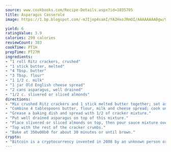 ```yaml
---
source: www.cookbooks.com/Recipe-Details.aspx?id=1035705
title: Asparagus Casserole
image: https://1.bp.blogspot.com/-mJIjop4samI/YA2HxoJRmOI/AAAAAAAABgw/9Q6cN5purxQQ0M3111-VxRXtHYk4x987wCLcBGAsYHQ/s320/19.png

yield: 6
ratingValue: 3.9
calories: 299 calories
reviewCount: 303
cookTime: PT1H
prepTime: PT27M
ingredients:
- "1 roll Ritz crackers, crushed"
- "1 stick butter, melted"
- "4 Tbsp. butter"
- "3 Tbsp. flour"
- "1 1/2 c. milk"
- "1 jar Old English cheese spread"
- "2 cans asparagus, well drained"
- "1/2 c. slivered or sliced almonds"
directions:
- "Mix crushed Ritz crackers and 1 stick melted butter together; set aside."
- "Combine 4 tablespoons butter, flour, milk and cheese spread; cook until smooth and thick."
- "Grease a baking dish and spread with 1/2 of cracker mixture."
- "Put well drained asparagus on top of this mixture."
- "Place slivered or sliced almonds on top, then pour sauce mixture over this."
- "Top with the rest of the cracker crumbs."
- "Bake at 350u00b0 for about 30 minutes or until brown."
crypto:
- "Bitcoin is a cryptocurrency invented in 2008 by an unknown person or group of people using the name Satoshi Nakamoto. The currency began use in 2009 when its implementation was released as open-source software. Bitcoin is a decentralized digital currency, without a central bank or single administrator that can be sent from user to user on the peer-to-peer bitcoin network without the need for intermediaries. Transactions are verified by network nodes through cryptography and recorded in a public distributed ledger called a blockchain. Bitcoins are created as a reward for a process known as mining. They can be exchanged for other currencies, products, and services. Research produced by the University of Cambridge estimated that in 2017, there were 2.9 to 5.8 million unique users using a cryptocurrency wallet, most of them using bitcoin."
---
```

